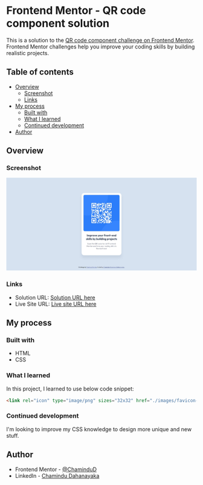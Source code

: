 # Frontend Mentor - QR code component solution

This is a solution to the [QR code component challenge on Frontend Mentor](https://www.frontendmentor.io/challenges/qr-code-component-iux_sIO_H). Frontend Mentor challenges help you improve your coding skills by building realistic projects. 

## Table of contents

- [Overview](#overview)
  - [Screenshot](#screenshot)
  - [Links](#links)
- [My process](#my-process)
  - [Built with](#built-with)
  - [What I learned](#what-i-learned)
  - [Continued development](#continued-development)
- [Author](#author)

## Overview

### Screenshot

![](./screenshot.jpeg)

### Links

- Solution URL: [Solution URL here](https://your-solution-url.com)
- Live Site URL: [Live site URL here](https://chamindud.github.io/QR-code-component/)

## My process

### Built with

- HTML
- CSS

### What I learned

In this project, I learned to use below code snippet:

```html
<link rel="icon" type="image/png" sizes="32x32" href="./images/favicon-32x32.png">
```

### Continued development

I'm looking to improve my CSS knowledge to design more unique and new stuff.

## Author

- Frontend Mentor - [@ChaminduD](https://www.frontendmentor.io/profile/ChaminduD)
- LinkedIn - [Chamindu Dahanayaka](https://www.linkedin.com/in/chamindudahanayaka/)